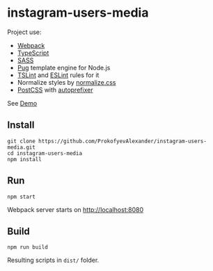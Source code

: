 # instagram-users-media

Project use:
 - [Webpack](https://webpack.js.org/) 
 - [TypeScript](https://www.typescriptlang.org/) 
 - [SASS](http://sass-lang.com/)
 - [Pug](https://pugjs.org) template engine for Node.js
 - [TSLint](https://palantir.github.io/tslint/) and [ESLint](https://github.com/buzinas/tslint-eslint-rules) rules for it
 - Normalize styles by [normalize.css](https://github.com/necolas/normalize.css/)
 - [PostCSS](http://postcss.org/) with [autoprefixer](https://github.com/postcss/autoprefixer)

See [Demo](http://prokofyev-alexander.me/instagram-users-media/)

## Install

```
git clone https://github.com/ProkofyevAlexander/instagram-users-media.git
cd instagram-users-media
npm install
```

## Run

```
npm start
```

Webpack server starts on [http://localhost:8080](http://localhost:8080)

## Build

```
npm run build
```

Resulting scripts in ```dist/``` folder.

